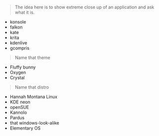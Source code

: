 > The idea here is to show extreme close up of an application
> and ask what it is.

- konsole
- falkon
- kate
- krita
- kdenlive
- gcompris

> Name that theme

- Fluffy bunny
- Oxygen
- Crystal

> Name that distro

- Hannah Montana Linux
- KDE neon
- openSUE
- Kannolo
- Pardus
- that windows-look-alike
- Elementary OS
